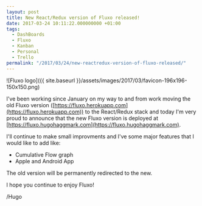 ```yaml
---
layout: post
title: New React/Redux version of Fluxo released!
date: 2017-03-24 10:11:22.000000000 +01:00
tags:
  - DashBoards
  - Fluxo
  - Kanban
  - Personal
  - Trello
permalink: "/2017/03/24/new-reactredux-version-of-fluxo-released/"
---
```


![Fluxo logo]({{ site.baseurl }}/assets/images/2017/03/favicon-196x196-150x150.png)

I've been working since January on my way to and from work moving the old Fluxo version ([https://fluxo.herokuapp.com](https://fluxo.herokuapp.com)) to the React/Redux stack and today I'm very proud to announce that the new Fluxo version is deployed at [https://fluxo.hugohaggmark.com](https://fluxo.hugohaggmark.com).

I'll continue to make small improvments and I've some major features that I would like to add like:

- Cumulative Flow graph
- Apple and Android App

The old version will be permanently redirected to the new.

I hope you continue to enjoy Fluxo!

/Hugo
